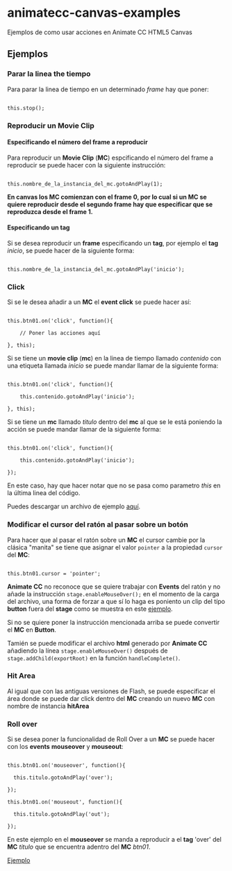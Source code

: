 # animatecc-canvas-examples
Ejemplos de como usar acciones en Animate CC HTML5 Canvas

## Ejemplos

### Parar la linea the tiempo

Para parar la linea de tiempo en un determinado *frame* hay que poner:

```

this.stop();

```

### Reproducir un Movie Clip

#### Especificando el número del frame a reproducir

Para reproducir un **Movie Clip** (**MC**) espcificando el número del frame a reproducir se puede hacer con la siguiente instrucción:

```

this.nombre_de_la_instancia_del_mc.gotoAndPlay(1);

```

**En canvas los MC comienzan con el frame 0, por lo cual si un MC se quiere reproducir desde el segundo frame hay que especificar que se reproduzca desde el frame 1.**

#### Especificando un tag

Si se desea reproducir un **frame** especificando un **tag**, por ejemplo el **tag** _inicio_, se puede hacer de la siguiente forma:

```

this.nombre_de_la_instancia_del_mc.gotoAndPlay('inicio');

```

### Click

Si se le desea añadir a un **MC** el **event click** se puede hacer así:  

```

this.btn01.on('click', function(){
    
    // Poner las acciones aquí
    
}, this);

```

Si se tiene un **movie clip** (**mc**) en la linea de tiempo llamado _contenido_ con una etiqueta llamada _inicio_ se puede mandar llamar de la siguiente forma:

```

this.btn01.on('click', function(){
    
    this.contenido.gotoAndPlay('inicio');
    
}, this);

```

Si se tiene un **mc** llamado _titulo_ dentro del **mc** al que se le está poniendo la acción se puede mandar llamar de la siguiente forma:

```

this.btn01.on('click', function(){
    
    this.contenido.gotoAndPlay('inicio');
    
});

```

En este caso, hay que hacer notar que no se pasa como parametro *this* en la última linea del código.

Puedes descargar un archivo de ejemplo [aquí](./master/examples/ex_btns_click.fla).

### Modificar el cursor del ratón al pasar sobre un botón

Para hacer que al pasar el ratón sobre un **MC** el cursor cambie por la clásica "manita" se tiene que asignar el valor `pointer` a la propiedad `cursor` del **MC**:

```

this.btn01.cursor = 'pointer';

```

**Animate CC** no reconoce que se quiere trabajar con **Events** del ratón y no añade la instrucción `stage.enableMouseOver();` en el momento de la carga del archivo, una forma de forzar a que sí lo haga es poniento un clip del típo **button** fuera del **stage** como se muestra en este [ejemplo](./master/examples/ex_btns_click.fla).

Si no se quiere poner la instrucción mencionada arriba se puede convertir el **MC** en **Button**.

Tamién se puede modificar el archivo **html** generado por **Animate CC** añadiendo la línea `stage.enableMouseOver()` después de `
stage.addChild(exportRoot)` en la función `handleComplete()`.

### Hit Area

Al igual que con las antiguas versiones de Flash, se puede especificar el área donde se puede dar click dentro del **MC** creando un nuevo **MC** con nombre de instancia **hitArea**

### Roll over

Si se desea poner la funcionalidad de Roll Over a un **MC** se puede hacer con los **events** **mouseover** y **mouseout**:

```

this.btn01.on('mouseover', function(){

  this.titulo.gotoAndPlay('over');

});

this.btn01.on('mouseout', function(){

  this.titulo.gotoAndPlay('out');
  
});

```

En este ejemplo en el **mouseover** se manda a reproducir a el **tag** 'over' del **MC** _titulo_ que se encuentra adentro del **MC** _btn01_.

[Ejemplo](./master/examples/ex_btns_mouseover.fla)


